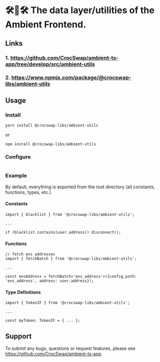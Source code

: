 # 🛠🐊🛠 The data layer/utilities of the Ambient Frontend.

## Links

### 1. https://github.com/CrocSwap/ambient-ts-app/tree/develop/src/ambient-utils

### 2. https://www.npmjs.com/package/@crocswap-libs/ambient-utils

## Usage

### Install
```
yarn install @crocswap-libs/ambient-utils
```
or

```
npm install @crocswap-libs/ambient-utils
```

### Configure

```

```

### Example

By default, everything is exported from the root directory (all constants, functions, types, etc.)

#### Constants
```
import { blacklist } from '@crocswap-libs/ambient-utils';

...

if (blacklist.contains(user.address)) disconnect();
```

#### Functions
```
// fetch ens addresses
import { fetchBatch } from '@crocswap-libs/ambient-utils';

...

const ensAddress = fetchBatch<'ens_address'>({config_path: 'ens_address', address: user.address});
```

#### Type Definitions

```
import { TokenIF } from '@crocswap-libs/ambient-utils';

...

const myToken: TokenIF = { ... };
```

## Support

To submit any bugs, questions or request features, please see https://github.com/CrocSwap/ambient-ts-app
